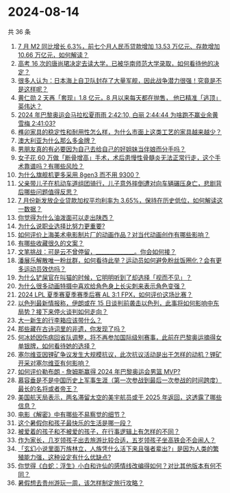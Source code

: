 # 2024-08-14

共 36 条

<!-- BEGIN ZHIHUVIDEO -->
<!-- 最后更新时间 Wed Aug 14 2024 03:10:39 GMT+0800 (China Standard Time) -->
1. [7 月 M2 同比增长 6.3%，前七个月人民币贷款增加 13.53 万亿元、存款增加 10.66 万亿元，如何解读？](https://www.zhihu.com/question/664186766)
1. [高考 16 次的唐尚珺决定去读大学，已被华南师范大学录取，如何看待他的决定？](https://www.zhihu.com/question/664172885)
1. [很多人认为：日本海上自卫队封存了大量军舰，因此战争潜力很强！究竟是不是这样呢？](https://www.zhihu.com/question/662494186)
1. [黄仁勋 2 天再「套现」1.8 亿元，8 月以来每天都在抛售， 他已精准「逃顶」英伟达？](https://www.zhihu.com/question/664172374)
1. [2024 年巴黎奥运会马拉松夏雨雨 2:42:10, 白丽 2:44:44 为啥跑不赢业余黄雪梅 2:41:03?](https://www.zhihu.com/question/664086324)
1. [榫卯家具的稳定性和耐用性怎么样，为什么市面上这类工艺的家具越来越少？](https://www.zhihu.com/question/663612651)
1. [澳大利亚为什么那么多金牌？](https://www.zhihu.com/question/663638601)
1. [男朋友真的有必要因为自己去给自己的好姐妹当伴娘而分手吗？](https://www.zhihu.com/question/663665253)
1. [女子花 60 万做「断骨增高」手术，术后患慢性骨髓炎无法正常行走，这个手术靠谱吗？有哪些风险？](https://www.zhihu.com/question/664178818)
1. [为什么旗舰机更多采用 8gen3 而不用 9300？](https://www.zhihu.com/question/654880625)
1. [父亲带儿子在机动车道组团骑行，儿子意外摔倒遭对向车辆碾压身亡，悲剧背后哪些问题值得反思？](https://www.zhihu.com/question/664119260)
1. [7 月份新发放企业贷款加权平均利率为 3.65%，保持在历史低位，如何解读这一数据？](https://www.zhihu.com/question/664188317)
1. [你觉得为什么油泼面可以走出陕西？](https://www.zhihu.com/question/663946738)
1. [为什么说职业选择比努力更重要?](https://www.zhihu.com/question/663319368)
1. [如何评价上海美术电影制片厂的动画作品？对当代动画创作有哪些影响？](https://www.zhihu.com/question/663290101)
1. [有哪些收藏很久的文案？](https://www.zhihu.com/question/663789713)
1. [文笔挑战：可是云不曾停留，______________。你会如何接？](https://www.zhihu.com/question/661222022)
1. [潘展乐解散唯一粉丝群，如何看待此举？运动员如何避免粉丝饭圈化？会有更多运动员效仿吗？](https://www.zhihu.com/question/664153119)
1. [为什么铲屎官在叫猫的时候，它明明听到了却选择「视而不见」？](https://www.zhihu.com/question/663673708)
1. [为什么很多动画特摄中喜欢给角色身上长尖刺来表示角色变强？](https://www.zhihu.com/question/663108218)
1. [2024 LPL 夏季赛夏季赛季后赛 AL 3:1 FPX，如何评价这场比赛？](https://www.zhihu.com/question/664186698)
1. [以色列最新情报称，伊朗或在 15 日谈判前袭击以色列，此事将如何影响中东局势？接下来停火谈判如何走向？](https://www.zhihu.com/question/664070306)
1. [大一新生的行李箱应该带什么？](https://www.zhihu.com/question/663855512)
1. [那些藏在古诗词里的非遗，你发现了吗？](https://www.zhihu.com/question/664117356)
1. [何冰娇因伤病回省队调整，将不再参加国际级别赛事，此前在巴黎奥运摘得女单银牌，如何看待她的选择？](https://www.zhihu.com/question/664178867)
1. [塞尔维亚因锂矿争议发生大规模抗议，此次抗议活动是出于怎样的动机？锂矿开采对塞尔维亚有何影响？](https://www.zhihu.com/question/663998709)
1. [如何评价勒布朗 - 詹姆斯赢得 2024 年巴黎奥运会男篮 MVP?](https://www.zhihu.com/question/663995075)
1. [慕容垂是不是中国历史上军事生涯（第一次参战到最后一次参战的时间跨度）最长的名将或者帝王？](https://www.zhihu.com/question/663919392)
1. [美国航天局表示，两名滞留太空的美宇航员或于 2025 年返回，这透露了哪些信息？](https://www.zhihu.com/question/663782498)
1. [电影《解密》中有哪些不易察觉的细节？](https://www.zhihu.com/question/663332908)
1. [这个暑假你和孩子最快乐的生活是哪一段？](https://www.zhihu.com/question/663562595)
1. [被爱着的孩子和不被爱的孩子，在行事逻辑上有怎样的不同？](https://www.zhihu.com/question/663350590)
1. [作为家长，几岁领孩子出去旅游比较合适，五岁领孩子坐高铁会不会闹人？](https://www.zhihu.com/question/663593826)
1. [「玄幻小说里面万族林立，人族凭什么活下来且强者辈出?」是因为人类的繁殖能力强，这种设定有什么优缺点?](https://www.zhihu.com/question/663324847)
1. [你觉得《白蛇：浮生》小白和许仙的感情线改编得如何？对比其他版本有何不同？](https://www.zhihu.com/question/663864962)
1. [暑假想去贵州游玩一周，该怎样制定旅行攻略？](https://www.zhihu.com/question/542471096)
<!-- END ZHIHUVIDEO -->
